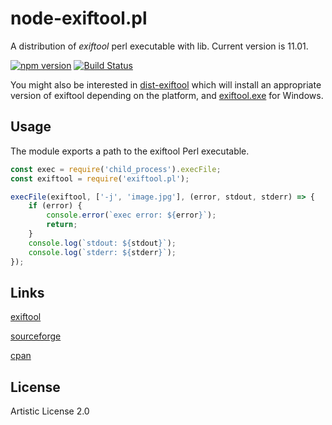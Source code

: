 # node-exiftool.pl
A distribution of _exiftool_ perl executable with lib. Current version is 11.01.

[![npm version](https://badge.fury.io/js/exiftool.pl.svg)](https://badge.fury.io/js/exiftool.pl)
[![Build Status](https://travis-ci.org/Sobesednik/node-exiftool.pl.svg?branch=master)](https://travis-ci.org/Sobesednik/node-exiftool.pl)

You might also be interested in [dist-exiftool](https://www.npmjs.com/package/dist-exiftool)
which will install an appropriate version of exiftool depending on the platform, and
[exiftool.exe](https://www.npmjs.com/package/exiftool.exe) for Windows.

## Usage
The module exports a path to the exiftool Perl executable.

```js
const exec = require('child_process').execFile;
const exiftool = require('exiftool.pl');

execFile(exiftool, ['-j', 'image.jpg'], (error, stdout, stderr) => {
	if (error) {
		console.error(`exec error: ${error}`);
		return;
	}
	console.log(`stdout: ${stdout}`);
	console.log(`stderr: ${stderr}`);
});
```

## Links
[exiftool](http://www.sno.phy.queensu.ca/~phil/exiftool/)

[sourceforge](https://sourceforge.net/projects/exiftool/)

[cpan](http://search.cpan.org/~exiftool/)

## License
Artistic License 2.0
